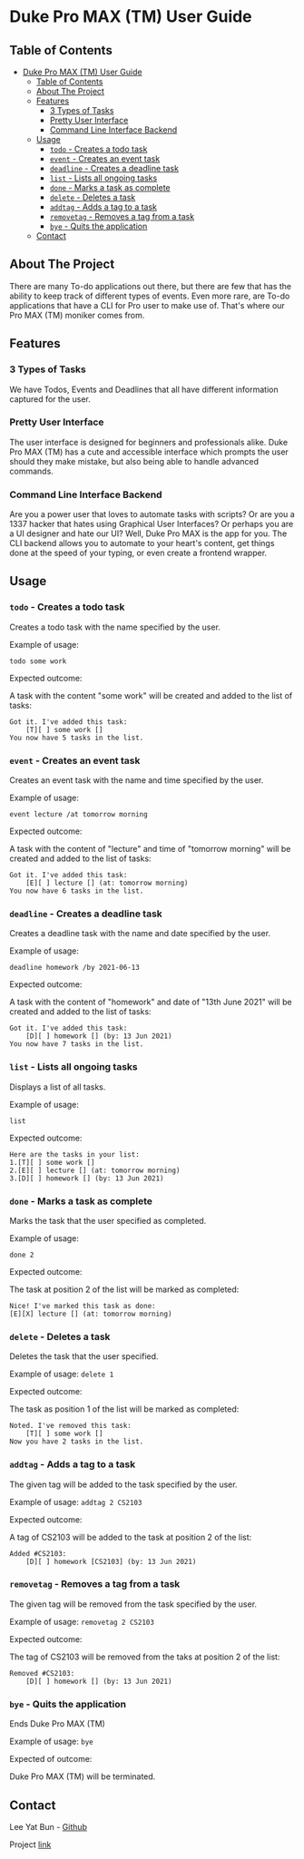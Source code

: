 # Duke Pro MAX (TM) User Guide

## Table of Contents

- [Duke Pro MAX (TM) User Guide](#duke-pro-max-tm-user-guide)
	- [Table of Contents](#table-of-contents)
	- [About The Project](#about-the-project)
	- [Features](#features)
		- [3 Types of Tasks](#3-types-of-tasks)
		- [Pretty User Interface](#pretty-user-interface)
		- [Command Line Interface Backend](#command-line-interface-backend)
	- [Usage](#usage)
		- [`todo` - Creates a todo task](#todo---creates-a-todo-task)
		- [`event` - Creates an event task](#event---creates-an-event-task)
		- [`deadline` - Creates a deadline task](#deadline---creates-a-deadline-task)
		- [`list` - Lists all ongoing tasks](#list---lists-all-ongoing-tasks)
		- [`done` - Marks a task as complete](#done---marks-a-task-as-complete)
		- [`delete` - Deletes a task](#delete---deletes-a-task)
		- [`addtag` - Adds a tag to a task](#addtag---adds-a-tag-to-a-task)
		- [`removetag` - Removes a tag from a task](#removetag---removes-a-tag-from-a-task)
		- [`bye` - Quits the application](#bye---quits-the-application)
	- [Contact](#contact)

## About The Project

There are many To-do applications out there, but there are few that has the ability to keep track of different types of events. Even more rare, are To-do applications that have a CLI for Pro user to make use of. That's where our Pro MAX (TM) moniker comes from.

## Features

### 3 Types of Tasks

We have Todos, Events and Deadlines that all have different information captured for the user.

### Pretty User Interface

The user interface is designed for beginners and professionals alike. Duke Pro MAX (TM) has a cute and accessible interface which prompts the user should they make mistake, but also being able to handle advanced commands.

### Command Line Interface Backend

Are you a power user that loves to automate tasks with scripts? Or are you a 1337 hacker that hates using Graphical User Interfaces? Or perhaps you are a UI designer and hate our UI? Well, Duke Pro MAX is the app for you. The CLI backend allows you to automate to your heart's content, get things done at the speed of your typing, or even create a frontend wrapper.

## Usage

### `todo` - Creates a todo task

Creates a todo task with the name specified by the user.

Example of usage:

`todo some work`

Expected outcome:

A task with the content "some work" will be created and added to the list of tasks:

```
Got it. I've added this task:
    [T][ ] some work []
You now have 5 tasks in the list.
```

### `event` - Creates an event task

Creates an event task with the name and time specified by the user.

Example of usage:

`event lecture /at tomorrow morning`

Expected outcome:

A task with the content of "lecture" and time of "tomorrow morning" will be created and added to the list of tasks:

```
Got it. I've added this task:
    [E][ ] lecture [] (at: tomorrow morning)
You now have 6 tasks in the list.
```

### `deadline` - Creates a deadline task

Creates a deadline task with the name and date specified by the user.

Example of usage:

`deadline homework /by 2021-06-13`

Expected outcome:

A task with the content of "homework" and date of "13th June 2021" will be created and added to the list of tasks:

```
Got it. I've added this task:
    [D][ ] homework [] (by: 13 Jun 2021)
You now have 7 tasks in the list.
```

### `list` - Lists all ongoing tasks

Displays a list of all tasks.

Example of usage:

`list`

Expected outcome:

```
Here are the tasks in your list:
1.[T][ ] some work []
2.[E][ ] lecture [] (at: tomorrow morning)
3.[D][ ] homework [] (by: 13 Jun 2021)
```

### `done` - Marks a task as complete

Marks the task that the user specified as completed.

Example of usage:

`done 2`

Expected outcome:

The task at position 2 of the list will be marked as completed:

```
Nice! I've marked this task as done:
[E][X] lecture [] (at: tomorrow morning)
```

### `delete` - Deletes a task

Deletes the task that the user specified.

Example of usage:
`delete 1`

Expected outcome:

The task as position 1 of the list will be marked as completed:

```
Noted. I've removed this task:
    [T][ ] some work []
Now you have 2 tasks in the list.
```

### `addtag` - Adds a tag to a task

The given tag will be added to the task specified by the user.

Example of usage:
`addtag 2 CS2103`

Expected outcome:

A tag of CS2103 will be added to the task at position 2 of the list:

```
Added #CS2103:
    [D][ ] homework [CS2103] (by: 13 Jun 2021)
```

### `removetag` - Removes a tag from a task

The given tag will be removed from the task specified by the user.

Example of usage:
`removetag 2 CS2103`

Expected outcome:

The tag of CS2103 will be removed from the taks at position 2 of the list:

```
Removed #CS2103:
    [D][ ] homework [] (by: 13 Jun 2021)
```

### `bye` - Quits the application

Ends Duke Pro MAX (TM)

Example of usage:
`bye`

Expected of outcome:

Duke Pro MAX (TM) will be terminated.

## Contact

Lee Yat Bun - [Github](https://github.com/yatbun/)

Project [link](https://github.com/yatbun/ip)
